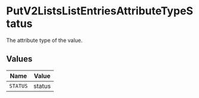 # PutV2ListsListEntriesAttributeTypeStatus

The attribute type of the value.


## Values

| Name     | Value    |
| -------- | -------- |
| `STATUS` | status   |